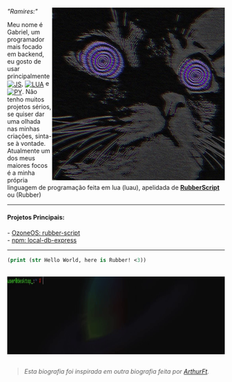 <a href="https://www.lua.org/"> <img src="cat_icon.jpeg" alt="cate (oops)" min-width="400px" max-width="400px" width="400px" align="right"> </a>
<i>"Ramires:"</i><br>
<p align="left">Meu nome é Gabriel, um programador mais focado em backend, eu gosto de usar principalmente <a href="https://developer.mozilla.org/docs/conflicting/Web/JavaScript"><img src="https://github.com/user-attachments/assets/a8bac995-cf21-4eec-83c3-7b157baf134b" alt="JS" height="20px" width="20px" align="center"></a>, <a href="https://www.lua.org/"><img src="https://github.com/user-attachments/assets/ed6901bd-1b8b-4c71-ab0e-2f45e17cc126" alt="LUA" height="20" width="20px" align="center"></a> e <a href="https://www.python.org/"><img src="https://github.com/user-attachments/assets/604147c0-4315-4e23-9e52-6115af7f76b2" alt="PY" height="20px" width="20px" align="center"></a>.
Não tenho muitos projetos sérios, se quiser dar uma olhada nas minhas criações, sinta-se à vontade.
Atualmente um dos meus maiores focos é a minha própria linguagem de programação feita em lua (luau), apelidada de <a href="https://github.com/RamiresOliv/RubberScript"><b>RubberScript</b></a> ou (Rubber)
</p>

---

<font align="left">
<h4>Projetos Principais:</h4>
- <a href="https://github.com/RamiresOliv/RubberScript">OzoneOS: rubber-script</a>
<br>
- <a href="https://github.com/RamiresOliv/local_db_express">npm: local-db-express</a>
<br>
</font>

---

```clojure
(print (str Hello World, here is Rubber! <3))
```

<br>
<a href="https://www.lua.org/"> <img src="gif_footer.gif" alt="insane background (oops)" height="180px" width="1100px" align="center"> </a>
<br><br>

> <i>Esta biografia foi inspirada em outra biografia feita por <a href="https://github.com/ArthurFt">ArthurFt</a>.</i>
